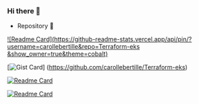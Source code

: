 ### Hi there 👋



- Repository 🔭

[![Readme Card](https://github-readme-stats.vercel.app/api/pin/?username=carollebertille&repo=Terraform-eks
&show_owner=true&theme=cobalt)](https://github.com/carollebertille/Terraform-eks)


[![Gist Card](https://github-readme-stats.vercel.app/api/gist?id=bbfce31e0217a3689c8d961a356cb10d)]
(https://github.com/carollebertille/Terraform-eks)


[![Readme Card](https://github-readme-stats.vercel.app/api/pin/?username=sokube&repo=aws-eks&show_owner=true&theme=cobalt)](https://github.com/sokube/aws-eks)

[![Readme Card](https://github-readme-stats.vercel.app/api/pin/?username=samiamoura&repo=gitops-training&show_owner=true&theme=synthwave)](https://github.com/samiamoura/gitops-training)


